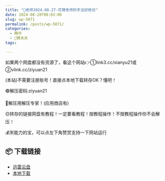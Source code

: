 ```yaml
---
title: "🌸老师2024.08.27-花臂老师的手法好绝😍"
date: 2024-08-28T00:03:00
slug: wp-5071
permalink: /posts/wp-5071/
categories:
  - 精华
  - 🌸臂夫夫
tags:

---
```


如果两个网盘都没有资源了，看这个网站👉①link3.cc/xianyu21或②vlink.cc/ziyuan21

(本站)不需要注册账号！直接点本地下载转存OK？懂吧！

🟢解压密码:ziyuan21

🔵解压用解压专家！(应用商店有)

🟡转存的链接网盘有教程！一定要看教程！按教程操作！不按教程操作你不会解压！

💰🈶能力的宝，可以点左下角赞赏支持一下网站运行

## 📦 下载链接
- [迅雷云盘](https://blziyuan21.com/pay-download/5071?key=ef23c65994&down_id=0)
- [本地下载](https://blziyuan21.com/pay-download/5071?key=ef23c65994&down_id=1)

